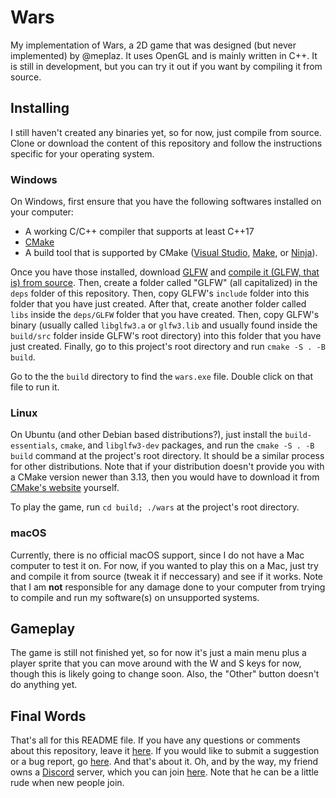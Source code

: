 # Wars

My implementation of Wars, a 2D game that was designed (but never implemented) by @meplaz. It uses OpenGL and is mainly written in C++. It is still in development, but you can try it out if you want by compiling it from source.

## Installing

I still haven't created any binaries yet, so for now, just compile from source. Clone or download the content of this repository and follow the instructions specific for your operating system.

### Windows

On Windows, first ensure that you have the following softwares installed on your computer:

- A working C/C++ compiler that supports at least C++17
- [CMake](https://cmake.org/)
- A build tool that is supported by CMake ([Visual Studio](https://visualstudio.microsoft.com/), [Make](https://www.gnu.org/software/make/), or [Ninja](https://ninja-build.org/)).

Once you have those installed, download [GLFW](https://www.glfw.org) and [compile it (GLFW, that is) from source](https://www.glfw.org/docs/latest/compile.html). Then, create a folder called "GLFW" (all capitalized) in the `deps` folder of this repository. Then, copy GLFW's `include` folder into this folder that you have just created. After that, create another folder called `libs` inside the `deps/GLFW` folder that you have created. Then, copy GLFW's binary (usually called `libglfw3.a` or `glfw3.lib` and usually found inside the `build/src` folder inside GLFW's root directory) into this folder that you have just created. Finally, go to this project's root directory and run `cmake -S . -B build`.

Go to the the `build` directory to find the `wars.exe` file. Double click on that file to run it.

### Linux

On Ubuntu (and other Debian based distributions?), just install the `build-essentials`, `cmake`, and `libglfw3-dev` packages, and run the `cmake -S . -B build` command at the project's root directory. It should be a similar process for other distributions. Note that if your distribution doesn't provide you with a CMake version newer than 3.13, then you would have to download it from [CMake's website](https://cmake.org/download/) yourself.

To play the game, run `cd build; ./wars` at the project's root directory.

### macOS

Currently, there is no official macOS support, since I do not have a Mac computer to test it on. For now, if you wanted to play this on a Mac, just try and compile it from source (tweak it if neccessary) and see if it works. Note that I am **not** responsible for any damage done to your computer from trying to compile and run my software(s) on unsupported systems.

## Gameplay

The game is still not finished yet, so for now it's just a main menu plus a player sprite that you can move around with the W and S keys for now, though this is likely going to change soon. Also, the "Other" button doesn't do anything yet.

## Final Words

That's all for this README file. If you have any questions or comments about this repository, leave it [here](https://github.com/Hello56721/wars/discussions/3). If you would like to submit a suggestion or a bug report, go [here](https://github.com/Hello56721/wars/issues). And that's about it. Oh, and by the way, my friend owns a [Discord](https://discord.com) server, which you can join [here](https://discord.gg/pYWpJXSgZt). Note that he can be a little rude when new people join.
